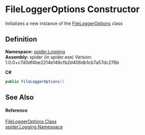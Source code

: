 # FileLoggerOptions Constructor


Initializes a new instance of the <a href="aae96a07-0020-9368-31ce-01657699b359">FileLoggerOptions</a> class



## Definition
**Namespace:** <a href="025fefbc-de74-8290-81fc-7e83b8983331">spider.Logging</a>  
**Assembly:** spider (in spider.exe) Version: 1.0.0+c7d0df4be2214e146cfb2d406db1cb7a57dc276b

**C#**
``` C#
public FileLoggerOptions()
```



## See Also


#### Reference
<a href="aae96a07-0020-9368-31ce-01657699b359">FileLoggerOptions Class</a>  
<a href="025fefbc-de74-8290-81fc-7e83b8983331">spider.Logging Namespace</a>  
